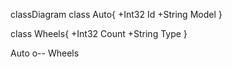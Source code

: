 classDiagram
class Auto{
  +Int32 Id
  +String Model
}

class Wheels{
  +Int32 Count
  +String Type
}

Auto o-- Wheels
